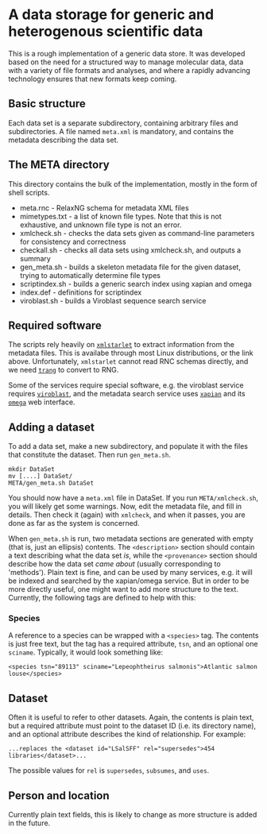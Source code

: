 # A data storage for generic and heterogenous scientific data

This is a rough implementation of a generic data store.  It was
developed based on the need for a structured way to manage molecular
data, data with a variety of file formats and analyses, and where a
rapidly advancing technology ensures that new formats keep coming.

## Basic structure

Each data set is a separate subdirectory, containing arbitrary files
and subdirectories.  A file named `meta.xml` is mandatory, and
contains the metadata describing the data set.

## The META directory

This directory contains the bulk of the implementation, mostly in the
form of shell scripts.

 * meta.rnc - RelaxNG schema for metadata XML files
 * mimetypes.txt - a list of known file types. Note that this is not
   exhaustive, and unknown file type is not an error.
 * xmlcheck.sh - checks the data sets given as command-line parameters
   for consistency and correctness
 * checkall.sh - checks all data sets using xmlcheck.sh, and outputs a
   summary
 * gen_meta.sh - builds a skeleton metadata file for the given
   dataset, trying to automatically determine file types
 * scriptindex.sh - builds a generic search index using xapian and
   omega
 * index.def - definitions for scriptindex
 * viroblast.sh - builds a Viroblast sequence search service

## Required software

The scripts rely heavily on
[`xmlstarlet`](http://xmlstar.sourceforge.net/) to extract information
from the metadata files.  This is availabe through most Linux
distributions, or the link above.  Unfortunately, `xmlstarlet` cannot
read RNC schemas directly, and we need
[`trang`](https://code.google.com/p/jing-trang/) to convert to RNG.

Some of the services require special software, e.g. the viroblast
service requires
[`viroblast`](http://indra.mullins.microbiol.washington.edu/viroblast/viroblast.php),
and the metadata search service uses
[`xapian`](http://xapian.org/) and its
[`omega`](http://xapian.org/docs/omega/overview.html) web interface.

## Adding a dataset

To add a data set, make a new subdirectory, and populate it with the
files that constitute the dataset.  Then run `gen_meta.sh`.

    mkdir DataSet
    mv [....] DataSet/
	META/gen_meta.sh DataSet
	
You should now have a `meta.xml` file in DataSet.  If you run
`META/xmlcheck.sh`, you will likely get some warnings.  Now, edit the
metadata file, and fill in details.  Then check it (again) with
`xmlcheck`, and when it passes, you are done as far as the system is
concerned.

When `gen_meta.sh` is run, two metadata sections are generated with
empty (that is, just an ellipsis) contents.  The `<description>`
section should contain a text describing what the data set _is_, while
the `<provenance>` section should describe how the data set _came
about_ (usually corresponding to 'methods').  Plain text is fine, and
can be used by many services, e.g. it will be indexed and searched by
the xapian/omega service.  But in order to be more directly useful,
one might want to add more structure to the text.  Currently, the
following tags are defined to help with this:

### Species

A reference to a species can be wrapped with a `<species>` tag.  The
contents is just free text, but the tag has a required attribute,
`tsn`, and an optional one `sciname`.  Typically, it would look
something like:

    <species tsn="89113" sciname="Lepeophtheirus salmonis">Atlantic salmon louse</species>

## Dataset

Often it is useful to refer to other datasets.  Again, the contents is
plain text, but a required attribute must point to the dataset ID
(i.e. its directory name), and an optional attribute describes the
kind of relationship. For example:

    ...replaces the <dataset id="LSalSFF" rel="supersedes">454 libraries</dataset>...

The possible values for `rel` is `supersedes`, `subsumes`, and `uses`.

## Person and location

Currently plain text fields, this is likely to change as more
structure is added in the future.
